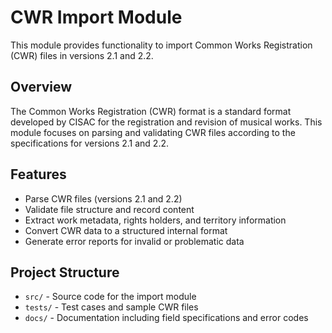# CWR Import Module

This module provides functionality to import Common Works Registration (CWR) files in versions 2.1 and 2.2.

## Overview

The Common Works Registration (CWR) format is a standard format developed by CISAC for the registration and revision of musical works. This module focuses on parsing and validating CWR files according to the specifications for versions 2.1 and 2.2.

## Features

- Parse CWR files (versions 2.1 and 2.2)
- Validate file structure and record content
- Extract work metadata, rights holders, and territory information
- Convert CWR data to a structured internal format
- Generate error reports for invalid or problematic data

## Project Structure

- `src/` - Source code for the import module
- `tests/` - Test cases and sample CWR files
- `docs/` - Documentation including field specifications and error codes 